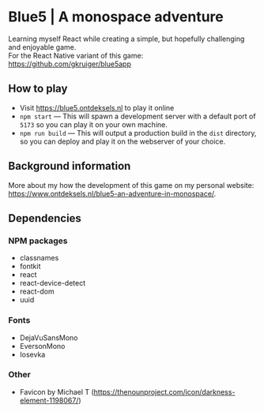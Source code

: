 # Blue5 | A monospace adventure
Learning myself React while creating a simple, but hopefully challenging and enjoyable game.<br>
For the React Native variant of this game: https://github.com/gkruiger/blue5app

## How to play
- Visit https://blue5.ontdeksels.nl to play it online
- `npm start` — This will spawn a development server with a default port of `5173` so you can play it on your own machine.
- `npm run build` — This will output a production build in the `dist` directory, so you can deploy and play it on the webserver of your choice.

## Background information
More about my how the development of this game on my personal website: https://www.ontdeksels.nl/blue5-an-adventure-in-monospace/.

## Dependencies
### NPM packages
- classnames
- fontkit
- react
- react-device-detect
- react-dom
- uuid
### Fonts
- DejaVuSansMono
- EversonMono
- Iosevka
### Other
- Favicon by Michael T (https://thenounproject.com/icon/darkness-element-1198067/)
